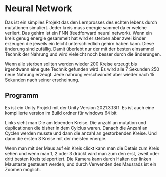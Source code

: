# Neural Network
Das ist ein simpiles Projekt das den Lernprosses des echten lebens durch mutationen simuliert. 
Jeder kreis muss energie sammel da er welche verliert.
Das gehirn ist ein FNN (feedforward neural network).
Wenn ein kreis genug energie gesammelt hat wird er sterben aber zwei kinder erzeugen die jeweils ein leicht unterschiedlich gehirn haben kann.
Diese änderung sind zufällig. Damit überlebt nur der mit der besten einsammel Technik der Nahrung und wird vieleicht noch besser durch die änderungen.

Wenn alle sterben sollten werden wieder 200 Kreise erzeugt bis irgendwann eine gute Technik gefunden wird.
Es wird alle 7 Sekunden 250 neue Nahrung erzeugt. Jede nahrung verschwindet aber wieder nach 15 Sekunden nach seiner erscheinung.

## Programm
Es ist ein Unity Projekt mit der Unity Version 2021.3.13f1. Es ist auch eine kompilierte version im Build ordner für windows 64 bit 

Links sieht man Die am lebenden Kreise. Die anzahl an mutation und duplicationen die bisher in dem Cylclus waren. 
Danach die Anzahl an Cyclen werden musste und dann die anzahl an gestorbenden Kreise.
Und dann die ersten 3 Kreise mit der meisten energie.

Wenn man mit der Maus auf ein Kreis clickt kann man die Detais zum Kreis sehen und wenn man 1, 2 oder 3 drückt wird man zum den erst, zweit oder dritt besten Kreis teleportiert.
Die Kamera kann durch Halten der linken Maustaste gesteuert werden, und durch Verwenden des Mausrads ist ein Zoomen möglich.
